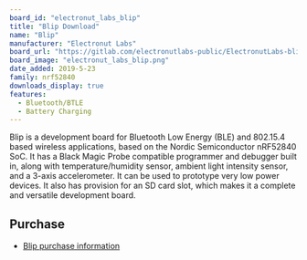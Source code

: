 ```yaml
---
board_id: "electronut_labs_blip"
title: "Blip Download"
name: "Blip"
manufacturer: "Electronut Labs"
board_url: "https://gitlab.com/electronutlabs-public/ElectronutLabs-blip"
board_image: "electronut_labs_blip.png"
date_added: 2019-5-23
family: nrf52840
downloads_display: true
features:
  - Bluetooth/BTLE
  - Battery Charging
---
```


Blip is a development board for Bluetooth Low Energy (BLE) and 802.15.4 based wireless applications,
based on the Nordic Semiconductor nRF52840 SoC. It has a Black Magic Probe compatible programmer and
debugger built in, along with temperature/humidity sensor, ambient light intensity sensor, and a
3-axis accelerometer. It can be used to prototype very low power devices. It also has provision
for an SD card slot, which makes it a complete and versatile development board.

## Purchase

* [Blip purchase information](https://gitlab.com/electronutlabs-public/ElectronutLabs-blip#purchasing-blip)
